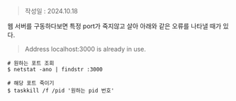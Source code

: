 >작성일 : 2024.10.18

웹 서버를 구동하다보면 특정 port가 죽지않고 살아 아래와 같은 오류를 나타낼 때가 있다. 
 >Address localhost:3000 is already in use.

```
# 원하는 포트 조회
$ netstat -ano | findstr :3000

# 해당 포트 죽이기
$ taskkill /f /pid '원하는 pid 번호'

```